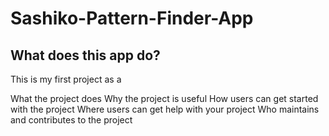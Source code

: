 # Sashiko-Pattern-Finder-App

## What does this app do?
This is my first project as a 

What the project does
Why the project is useful
How users can get started with the project
Where users can get help with your project
Who maintains and contributes to the project

